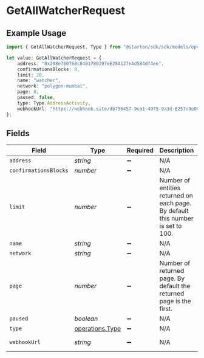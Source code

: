 # GetAllWatcherRequest

## Example Usage

```typescript
import { GetAllWatcherRequest, Type } from "@starton/sdk/sdk/models/operations";

let value: GetAllWatcherRequest = {
    address: "0x298e760768c8481780397eE28A127eAd584df4ee",
    confirmationsBlocks: 0,
    limit: 20,
    name: "watcher",
    network: "polygon-mumbai",
    page: 0,
    paused: false,
    type: Type.AddressActivity,
    webhookUrl: "https://webhook.site/db756457-9ca1-4975-9a3d-6257c9e0601e",
};
```

## Fields

| Field                                                                           | Type                                                                            | Required                                                                        | Description                                                                     | Example                                                                         |
| ------------------------------------------------------------------------------- | ------------------------------------------------------------------------------- | ------------------------------------------------------------------------------- | ------------------------------------------------------------------------------- | ------------------------------------------------------------------------------- |
| `address`                                                                       | *string*                                                                        | :heavy_minus_sign:                                                              | N/A                                                                             | 0x298e760768c8481780397eE28A127eAd584df4ee                                      |
| `confirmationsBlocks`                                                           | *number*                                                                        | :heavy_minus_sign:                                                              | N/A                                                                             | 0                                                                               |
| `limit`                                                                         | *number*                                                                        | :heavy_minus_sign:                                                              | Number of entities returned on each page. By default this number is set to 100. | 20                                                                              |
| `name`                                                                          | *string*                                                                        | :heavy_minus_sign:                                                              | N/A                                                                             | watcher                                                                         |
| `network`                                                                       | *string*                                                                        | :heavy_minus_sign:                                                              | N/A                                                                             | polygon-mumbai                                                                  |
| `page`                                                                          | *number*                                                                        | :heavy_minus_sign:                                                              | Number of returned page. By default the returned page is the first.             | 0                                                                               |
| `paused`                                                                        | *boolean*                                                                       | :heavy_minus_sign:                                                              | N/A                                                                             | false                                                                           |
| `type`                                                                          | [operations.Type](../../../sdk/models/operations/type.md)                       | :heavy_minus_sign:                                                              | N/A                                                                             | ADDRESS_ACTIVITY                                                                |
| `webhookUrl`                                                                    | *string*                                                                        | :heavy_minus_sign:                                                              | N/A                                                                             | https://webhook.site/db756457-9ca1-4975-9a3d-6257c9e0601e                       |